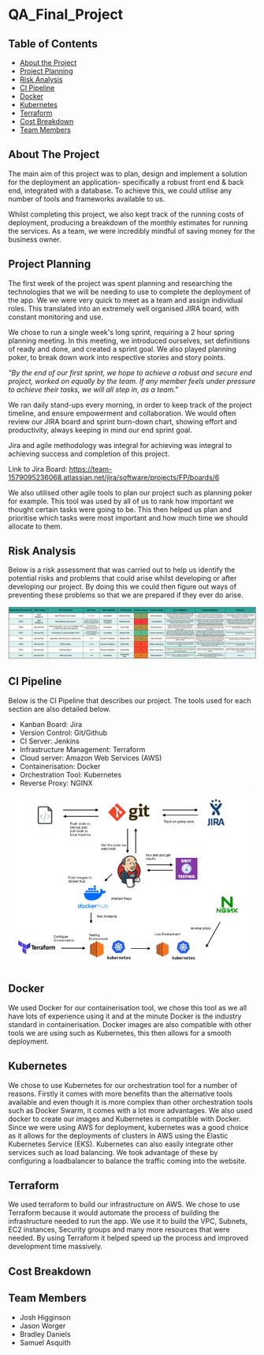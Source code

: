 # QA_Final_Project



<!-- TABLE OF CONTENTS -->
## Table of Contents

* [About the Project](#about-the-project)
* [Project Planning](#project-planning)
* [Risk Analysis](#risk-analysis)
* [CI Pipeline](#ci-pipeline)
* [Docker](#docker)
* [Kubernetes](#kubernetes)
* [Terraform](#terraform)
* [Cost Breakdown](#cost-breakdown)
* [Team Members](#team-members)




<!-- ABOUT THE PROJECT -->
## About The Project


The main aim of this project was to plan, design and implement a solution for the deployment an application- specifically a robust front end & back end, integrated with a database.
To achieve this, we could utilise any number of tools and frameworks available to us.
  
Whilst completing this project, we also kept track of the running costs of deployment, producing a breakdown of the monthly estimates for running the services.
As a team, we were incredibly mindful of saving money for the business owner.

## Project Planning

The first week of the project was spent planning and researching the technologies that we will be needing to use to complete the deployment of the app.
We we were very quick to meet as a team and assign individual roles. This translated into an extremely well organised JIRA board, with constant monitoring and use.
 
We chose to run a single week's long sprint, requiring a 2 hour spring planning meeting. In this meeting, we introduced ourselves, set definitions of ready and done, and created a sprint goal. We also played planning poker, to break down work into respective stories and story points.

_"By the end of our first sprint, we hope to achieve a robust and secure end project, worked on equally by the team. If any member feels under pressure to achieve their tasks, we will all step in, as a team."_
 
We ran daily stand-ups every morning, in order to keep track of the project timeline, and ensure empowerment and collaboration. We would often review our JIRA board and sprint burn-down chart, showing effort and productivity, always keeping in mind our end sprint goal.

Jira and agile methodology was integral for achieving was integral to achieving success and completion of this project.

Link to Jira Board: https://team-1579095236068.atlassian.net/jira/software/projects/FP/boards/6

We also utilised other agile tools to plan our project such as planning poker for example.  This tool was used by all of us to rank how important we thought certain tasks were going to be.  This then helped us plan and prioritise which tasks were most important and how much time we should allocate to them.  


## Risk Analysis

Below is a risk assessment that was carried out to help us identify the potential risks and problems that could arise whilst developing or after developing our project. By doing this we could then figure out ways of preventing these problems so that we are prepared if they ever do arise.

![RiskAssessment](.README_images/151d6425.png)


## CI Pipeline

Below is the CI Pipeline that describes our project.  The tools used for each section are also detailed below.

* Kanban Board: Jira
* Version Control: Git/Github
* CI Server: Jenkins
* Infrastructure Management: Terraform
* Cloud server: Amazon Web Services (AWS)
* Containerisation: Docker
* Orchestration Tool: Kubernetes
* Reverse Proxy: NGINX

<p align="center">
<kbd><img src="Documents/ci_pipeline.jpeg" alt="ci" width="500"/></kbd>
</p>


## Docker

We used Docker for our containerisation tool, we chose this tool as we all have lots of experience using it and at the minute Docker is the industry standard in containerisation. Docker images are also compatible with other tools we are using such as Kubernetes, this then allows for a smooth deployment.

## Kubernetes

We chose to use Kubernetes for our orchestration tool for a number of reasons.  Firstly it comes with more benefits than the alternative tools available and even though it is more complex than other orchestration tools such as Docker Swarm, it comes with a lot more advantages.  We also used docker to create our images and Kubernetes is compatible with Docker. Since we were using AWS for deployment, kubernetes was a good choice as it allows for the deployments of clusters in AWS using the Elastic Kubernetes Service (EKS). Kubernetes can also easily integrate other services such as load balancing. We took advantage of these by configuring a loadbalancer to balance the traffic coming into the website.


## Terraform

We used terraform to build our infrastructure on AWS. We chose to use Terraform because it would automate the process of building the infrastructure needed to run the app.  We use it to build the VPC, Subnets, EC2 instances, Security groups and many more resources that were needed.  By using Terraform it helped speed up the process and improved development time massively.

## Cost Breakdown

## Team Members

* Josh Higginson
* Jason Worger
* Bradley Daniels
* Samuel Asquith
